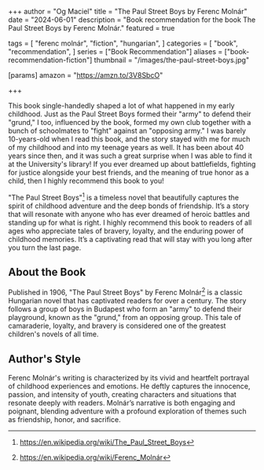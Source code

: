 +++
author = "Og Maciel"
title = "The Paul Street Boys by Ferenc Molnár"
date = "2024-06-01"
description = "Book recommendation for the book The Paul Street Boys by Ferenc Molnár."
featured = true

tags = [
    "ferenc molnár",
    "fiction",
    "hungarian",
]
categories = [
    "book",
    "recommendation",
]
series = ["Book Recommendation"]
aliases = ["book-recommendation-fiction"]
thumbnail = "/images/the-paul-street-boys.jpg"

[params]
    amazon = "https://amzn.to/3V8SbcO"

+++

This book single-handedly shaped a lot of what happened in my early childhood. Just as the Paul Street Boys formed their "army" to defend their "grund," I too, influenced by the book, formed my own club together with a bunch of schoolmates to "fight" against an "opposing army." I was barely 10-years-old when I read this book, and the story stayed with me for much of my childhood and into my teenage years as well. It has been about 40 years since then, and it was such a great surprise when I was able to find it at the University's library! If you ever dreamed up about battlefields, fighting for justice alongside your best friends, and the meaning of true honor as a child, then I highly recommend this book to you!

"The Paul Street Boys"[^1] is a timeless novel that beautifully captures the spirit of childhood adventure and the deep bonds of friendship. It’s a story that will resonate with anyone who has ever dreamed of heroic battles and standing up for what is right. I highly recommend this book to readers of all ages who appreciate tales of bravery, loyalty, and the enduring power of childhood memories. It’s a captivating read that will stay with you long after you turn the last page.
<!--more-->

## About the Book

Published in 1906, "The Paul Street Boys" by Ferenc Molnár[^2] is a classic Hungarian novel that has captivated readers for over a century. The story follows a group of boys in Budapest who form an "army" to defend their playground, known as the "grund," from an opposing group. This tale of camaraderie, loyalty, and bravery is considered one of the greatest children's novels of all time.

## Author's Style

Ferenc Molnár's writing is characterized by its vivid and heartfelt portrayal of childhood experiences and emotions. He deftly captures the innocence, passion, and intensity of youth, creating characters and situations that resonate deeply with readers. Molnár’s narrative is both engaging and poignant, blending adventure with a profound exploration of themes such as friendship, honor, and sacrifice.

[^1]: https://en.wikipedia.org/wiki/The_Paul_Street_Boys
[^2]: https://en.wikipedia.org/wiki/Ferenc_Molnár
